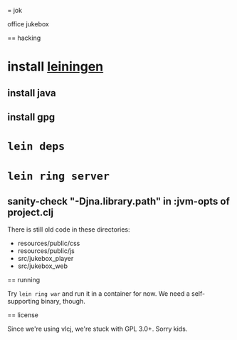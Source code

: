 = jok

office jukebox

== hacking

# install [leiningen](https://github.com/technomancy/leiningen)
## install java
## install gpg
# `lein deps`
# `lein ring server`
## sanity-check "-Djna.library.path" in :jvm-opts of project.clj

There is still old code in these directories:

* resources/public/css
* resources/public/js
* src/jukebox_player
* src/jukebox_web


== running

Try `lein ring war` and run it in a container for now. We need a self-supporting binary, though.


== license

Since we're using vlcj, we're stuck with GPL 3.0+. Sorry kids.

